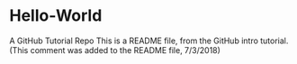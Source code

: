 # Hello-World
A GitHub Tutorial Repo
This is a README file, from the GitHub intro tutorial.(This comment was added to the README file, 7/3/2018)
